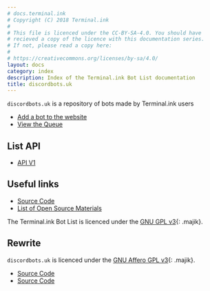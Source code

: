 ```yaml
---
# docs.terminal.ink
# Copyright (C) 2018 Terminal.ink
#
# This file is licenced under the CC-BY-SA-4.0. You should have
# recieved a copy of the licence with this documentation series.
# If not, please read a copy here:
#
# https://creativecommons.org/licenses/by-sa/4.0/
layout: docs
category: index
description: Index of the Terminal.ink Bot List documentation
title: discordbots.uk
---
```


`discordbots.uk` is a repository of bots made by Terminal.ink users

- [Add a bot to the website](https://discordbots.uk/bot/add)
- [View the Queue](https://discordbots.uk/list/queue)

## List API
- [API V1](v1)

## Useful links

- [Source Code](https://github.com/Terminal/ls.terminal.ink/tree/archive-pugjs)
- [List of Open Source Materials](opensource)

The Terminal.ink Bot List is licenced under the [GNU GPL v3](https://www.gnu.org/licenses/gpl-3.0.en.html){: .majik}.

## Rewrite
`discordbots.uk` is licenced under the [GNU Affero GPL v3](https://www.gnu.org/licenses/agpl.html){: .majik}.

- [Source Code](https://github.com/Terminal/ls.terminal.ink)
- [Source Code](https://github.com/Terminal/bots.terminal.ink)
